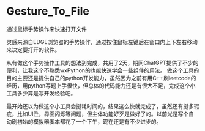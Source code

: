 # Gesture_To_File
通过鼠标手势操作来快速打开文件

灵感来源自EDGE浏览器的手势操作，通过按住鼠标左键后在窗口内上下左右移动来决定要打开的软件。

从有做这个手势操作工具的想法到完成，共用了2天，期间ChatGPT提供了不少的便利，让我这个不熟悉wxPython的也能快速学会一些组件的用法。
做这个工具的目的主要还是提供自己的python开发能力，虽然因为之前有用C++刷leetcode的经历，用python写题上手很快，但总体的代码能力还是有很大不足，完成这个小工具多少算是写开发经验吧。

最开始还以为做这个小工具会挺耗时间的，结果这么快就完成了，虽然还有挺多瑕疵，比如UI丑，界面闪烁等问题，但主体功能好歹是做好了的。以前光是写个自动刷初始的模拟器脚本都花了一个下午，现在还是有不少进步的。



